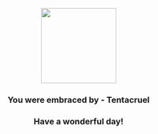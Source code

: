 <p align="center">
    <img src="https://raw.githubusercontent.com/PokeAPI/sprites/master/sprites/pokemon/73.png" width="150" height="150">
</p>
<h3 align="center">You were embraced by - <b>Tentacruel</b></h3>
<h3 align="center">Have a wonderful day!</h3>

